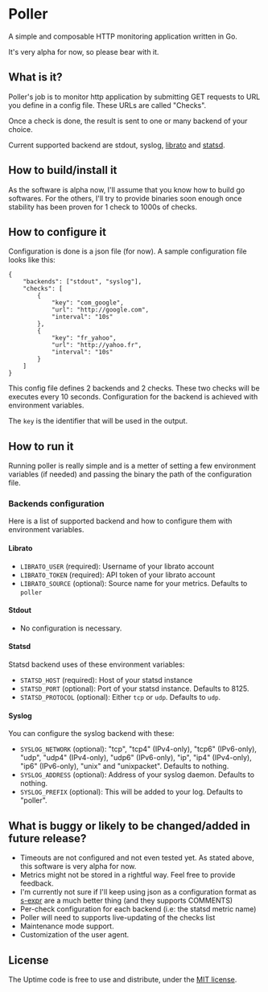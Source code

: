 # Poller

A simple and composable HTTP monitoring application written in Go.

It's very alpha for now, so please bear with it.

## What is it?

Poller's job is to monitor http application by submitting GET requests to URL
you define in a config file. These URLs are called "Checks".

Once a check is done, the result is sent to one or many backend of your choice. 

Current supported backend are stdout, syslog,
[librato](http://metrics.librato.com/) and [statsd](://github.com/etsy/statsd).

## How to build/install it

As the software is alpha now, I'll assume that you know how to build go
softwares. For the others, I'll try to provide binaries soon enough once
stability has been proven for 1 check to 1000s of checks.

## How to configure it

Configuration is done is a json file (for now). A sample configuration file
looks like this:

    {
        "backends": ["stdout", "syslog"],
        "checks": [
            {
                "key": "com_google",
                "url": "http://google.com",
                "interval": "10s"
            },
            {
                "key": "fr_yahoo",
                "url": "http://yahoo.fr",
                "interval": "10s"
            }
        ]
    }

This config file defines 2 backends and 2 checks. These two checks will be
executes every 10 seconds. Configuration for the backend is achieved with
environment variables.

The `key` is the identifier that will be used in the output.

## How to run it

Running poller is really simple and is a metter of setting a few environment
variables (if needed) and passing the binary the path of the configuration
file.

### Backends configuration

Here is a list of supported backend and how to configure them with environment
variables.

#### Librato

- `LIBRATO_USER` (required): Username of your librato account
- `LIBRATO_TOKEN` (required): API token of your librato account
- `LIBRATO_SOURCE` (optional): Source name for your metrics. Defaults to `poller`

#### Stdout

- No configuration is necessary.

#### Statsd

Statsd backend uses of these environment variables:

- `STATSD_HOST` (required): Host of your statsd instance
- `STATSD_PORT` (optional): Port of your statsd instance. Defaults to 8125.
- `STATSD_PROTOCOL` (optional): Either `tcp` or `udp`. Defaults to `udp`.

#### Syslog

You can configure the syslog backend with these:

- `SYSLOG_NETWORK` (optional): "tcp", "tcp4" (IPv4-only), "tcp6" (IPv6-only),
  "udp", "udp4" (IPv4-only), "udp6" (IPv6-only), "ip", "ip4" (IPv4-only), "ip6"
  (IPv6-only), "unix" and "unixpacket". Defaults to nothing.
- `SYSLOG_ADDRESS` (optional): Address of your syslog daemon. Defaults to nothing.
- `SYSLOG_PREFIX` (optional): This will be added to your log. Defaults to "poller".

## What is buggy or likely to be changed/added in future release?

- Timeouts are not configured and not even tested yet. As stated above, this software is very alpha for now.
- Metrics might not be stored in a rightful way. Feel free to provide feedback.
- I'm currently not sure if I'll keep using json as a configuration format as
  [s-expr](http://en.wikipedia.org/wiki/S-expression) are a much better thing
  (and they supports COMMENTS)
- Per-check configuration for each backend (i.e: the statsd metric name)
- Poller will need to supports live-updating of the checks list
- Maintenance mode support.
- Customization of the user agent.

## License

The Uptime code is free to use and distribute, under the [MIT license](https://github.com/marcw/poller/blob/master/LICENSE).
